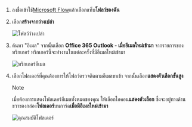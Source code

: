 1. ลงชื่อเข้าใช้[Microsoft Flow](https://flow.microsoft.com)แล้วเลือกแท็บ**โฟลว์ของฉัน**
2. เลือก**สร้างจากว่างเปล่า**
   
    ![โฟลว์ว่างเปล่า](media/email-triggers/email-triggers-create-blank.png)
3. ค้นหา "อีเมล" จากนั้นเลือก **Office 365 Outlook - เมื่ออีเมลใหม่เข้ามา** จากรายการของทริกเกอร์ ทริกเกอร์นี้จะทำงานในแต่ละครั้งที่มีอีเมลใหม่เข้ามา
   
    ![ทริกเกอร์อีเมล](media/email-triggers/email-triggers-1.png)
4. เลือกโฟลเดอร์ที่คุณต้องการให้โฟลว์ตรวจติดตามอีเมลขาเข้า จากนั้นเลือก**แสดงตัวเลือกขั้นสูง**
   
     >[!NOTE]
     > เมื่อต้องการแสดงโฟลเดอร์อีเมลทั้งหมดของคุณ ให้เลือกไอคอน**แสดงตัวเลือก** ซึ่งจะอยู่ทางด้านขวาของกล่อง**โฟลเดอร์**บนการ์ด**เมื่อมีอีเมลใหม่เข้ามา**
   
    ![คุณสมบัติโฟลเดอร์](media/email-triggers/email-triggers-subject-folder.png)

